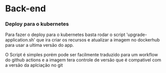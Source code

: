 # Back-end

### Deploy para o kubernetes

Para fazer o deploy para o kubernetes basta rodar o script 'upgrade-application.sh' que ira criar os recursos e atualizar a imagem no dockerhub para usar a ultima versão do app.

O Script é simples porém pode ser facilmente traduzido para um workflow do github actions e a imagem tera controle de versão que é compativel com a versão da aplciação no git




